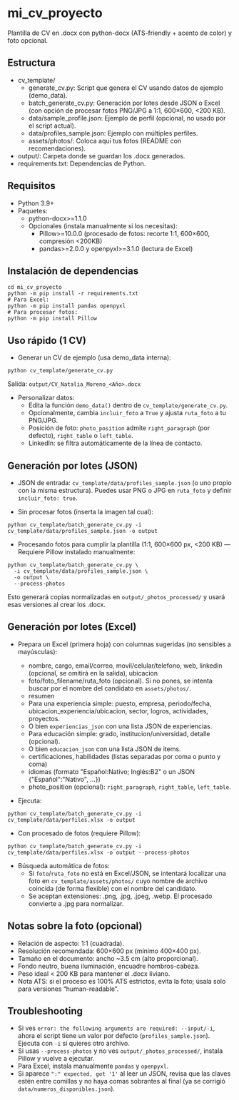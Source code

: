 # mi_cv_proyecto

Plantilla de CV en .docx con python-docx (ATS-friendly + acento de color) y foto opcional.

## Estructura

- cv_template/
  - generate_cv.py: Script que genera el CV usando datos de ejemplo (demo_data).
  - batch_generate_cv.py: Generación por lotes desde JSON o Excel (con opción de procesar fotos PNG/JPG a 1:1, 600×600, <200 KB).
  - data/sample_profile.json: Ejemplo de perfil (opcional, no usado por el script actual).
  - data/profiles_sample.json: Ejemplo con múltiples perfiles.
  - assets/photos/: Coloca aquí tus fotos (README con recomendaciones).
- output/: Carpeta donde se guardan los .docx generados.
- requirements.txt: Dependencias de Python.

## Requisitos

- Python 3.9+
- Paquetes:
  - python-docx>=1.1.0
  - Opcionales (instala manualmente si los necesitas):
    - Pillow>=10.0.0 (procesado de fotos: recorte 1:1, 600×600, compresión <200KB)
    - pandas>=2.0.0 y openpyxl>=3.1.0 (lectura de Excel)

## Instalación de dependencias

```
cd mi_cv_proyecto
python -m pip install -r requirements.txt
# Para Excel:
python -m pip install pandas openpyxl
# Para procesar fotos:
python -m pip install Pillow
```

## Uso rápido (1 CV)

- Generar un CV de ejemplo (usa demo_data interna):
```
python cv_template/generate_cv.py
```
Salida: `output/CV_Natalia_Moreno_<Año>.docx`

- Personalizar datos:
  - Edita la función `demo_data()` dentro de `cv_template/generate_cv.py`.
  - Opcionalmente, cambia `incluir_foto` a `True` y ajusta `ruta_foto` a tu PNG/JPG.
  - Posición de foto: `photo_position` admite `right_paragraph` (por defecto), `right_table` o `left_table`.
  - LinkedIn: se filtra automáticamente de la línea de contacto.

## Generación por lotes (JSON)

- JSON de entrada: `cv_template/data/profiles_sample.json` (o uno propio con la misma estructura). Puedes usar PNG o JPG en `ruta_foto` y definir `incluir_foto: true`.

- Sin procesar fotos (inserta la imagen tal cual):
```
python cv_template/batch_generate_cv.py -i cv_template/data/profiles_sample.json -o output
```

- Procesando fotos para cumplir la plantilla (1:1, 600×600 px, <200 KB) — Requiere Pillow instalado manualmente:
```
python cv_template/batch_generate_cv.py \
  -i cv_template/data/profiles_sample.json \
  -o output \
  --process-photos
```
Esto generará copias normalizadas en `output/_photos_processed/` y usará esas versiones al crear los .docx.

## Generación por lotes (Excel)

- Prepara un Excel (primera hoja) con columnas sugeridas (no sensibles a mayúsculas):
  - nombre, cargo, email/correo, movil/celular/telefono, web, linkedin (opcional, se omitirá en la salida), ubicacion
  - foto/foto_filename/ruta_foto (opcional). Si no pones, se intenta buscar por el nombre del candidato en `assets/photos/`.
  - resumen
  - Para una experiencia simple: puesto, empresa, periodo/fecha, ubicacion_experiencia/ubicacion, sector, logros, actividades, proyectos.
  - O bien `experiencias_json` con una lista JSON de experiencias.
  - Para educación simple: grado, institucion/universidad, detalle (opcional).
  - O bien `educacion_json` con una lista JSON de items.
  - certificaciones, habilidades (listas separadas por coma o punto y coma)
  - idiomas (formato "Español:Nativo; Inglés:B2" o un JSON {"Español":"Nativo", ...})
  - photo_position (opcional): `right_paragraph`, `right_table`, `left_table`.

- Ejecuta:
```
python cv_template/batch_generate_cv.py -i cv_template/data/perfiles.xlsx -o output
```

- Con procesado de fotos (requiere Pillow):
```
python cv_template/batch_generate_cv.py -i cv_template/data/perfiles.xlsx -o output --process-photos
```

- Búsqueda automática de fotos:
  - Si `foto`/`ruta_foto` no está en Excel/JSON, se intentará localizar una foto en `cv_template/assets/photos/` cuyo nombre de archivo coincida (de forma flexible) con el nombre del candidato.
  - Se aceptan extensiones: .png, .jpg, .jpeg, .webp. El procesado convierte a .jpg para normalizar.

## Notas sobre la foto (opcional)

- Relación de aspecto: 1:1 (cuadrada).
- Resolución recomendada: 600×600 px (mínimo 400×400 px).
- Tamaño en el documento: ancho ~3.5 cm (alto proporcional).
- Fondo neutro, buena iluminación, encuadre hombros-cabeza.
- Peso ideal < 200 KB para mantener el .docx liviano.
- Nota ATS: si el proceso es 100% ATS estrictos, evita la foto; úsala solo para versiones “human-readable”.

## Troubleshooting

- Si ves `error: the following arguments are required: --input/-i`, ahora el script tiene un valor por defecto (`profiles_sample.json`). Ejecuta con `-i` si quieres otro archivo.
- Si usas `--process-photos` y no ves `output/_photos_processed/`, instala Pillow y vuelve a ejecutar.
- Para Excel, instala manualmente `pandas` y `openpyxl`.
- Si aparece `":" expected, got '1'` al leer un JSON, revisa que las claves estén entre comillas y no haya comas sobrantes al final (ya se corrigió `data/numeros_disponibles.json`).
